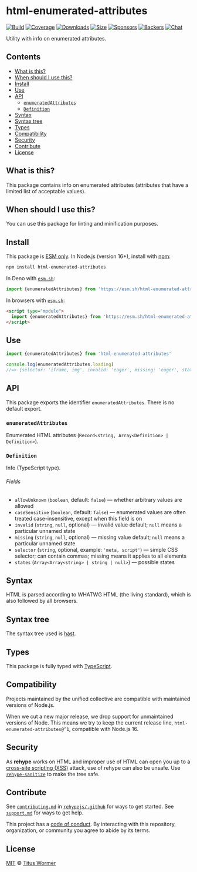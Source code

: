 <!--This file is generated-->

# html-enumerated-attributes

[![Build][build-badge]][build]
[![Coverage][coverage-badge]][coverage]
[![Downloads][downloads-badge]][downloads]
[![Size][size-badge]][size]
[![Sponsors][funding-sponsors-badge]][funding]
[![Backers][funding-backers-badge]][funding]
[![Chat][chat-badge]][chat]

Utility with info on enumerated attributes.

## Contents

*   [What is this?](#what-is-this)
*   [When should I use this?](#when-should-i-use-this)
*   [Install](#install)
*   [Use](#use)
*   [API](#api)
    *   [`enumeratedAttributes`](#enumeratedattributes)
    *   [`Definition`](#definition)
*   [Syntax](#syntax)
*   [Syntax tree](#syntax-tree)
*   [Types](#types)
*   [Compatibility](#compatibility)
*   [Security](#security)
*   [Contribute](#contribute)
*   [License](#license)

## What is this?

This package contains info on enumerated attributes (attributes that have
a limited list of acceptable values).

## When should I use this?

You can use this package for linting and minification purposes.

## Install

This package is [ESM only][esm].
In Node.js (version 16+), install with [npm][]:

```sh
npm install html-enumerated-attributes
```

In Deno with [`esm.sh`][esm-sh]:

```js
import {enumeratedAttributes} from 'https://esm.sh/html-enumerated-attributes@1'
```

In browsers with [`esm.sh`][esm-sh]:

```html
<script type="module">
  import {enumeratedAttributes} from 'https://esm.sh/html-enumerated-attributes@1?bundle'
</script>
```

## Use

```js
import {enumeratedAttributes} from 'html-enumerated-attributes'

console.log(enumeratedAttributes.loading)
//=> {selector: 'iframe, img', invalid: 'eager', missing: 'eager', states: ['eager', 'lazy']}
```

## API

This package exports the identifier
`enumeratedAttributes`.
There is no default export.

### `enumeratedAttributes`

Enumerated HTML attributes (`Record<string, Array<Definition> | Definition>`).

### `Definition`

Info (TypeScript type).

###### Fields

*   `allowUnknown` (`boolean`, default: `false`)
    — whether arbitrary values are allowed
*   `caseSensitive` (`boolean`, default: `false`)
    — enumerated values are often treated case-insensitive, except when
    this field is on
*   `invalid` (`string`, `null`, optional)
    — invalid value default; `null` means a particular unnamed state
*   `missing` (`string`, `null`, optional)
    — missing value default; `null` means a particular unnamed state
*   `selector` (`string`, optional, example: `'meta, script'`)
    — simple CSS selector; can contain commas; missing means it applies to
    all elements
*   `states` (`Array<Array<string> | string | null>`)
    — possible states

## Syntax

HTML is parsed according to WHATWG HTML (the living standard), which is also
followed by all browsers.

## Syntax tree

The syntax tree used is [hast][].

## Types

This package is fully typed with [TypeScript][].

## Compatibility

Projects maintained by the unified collective are compatible with maintained
versions of Node.js.

When we cut a new major release, we drop support for unmaintained versions of
Node.
This means we try to keep the current release line,
`html-enumerated-attributes@^1`,
compatible with Node.js 16.

## Security

As **rehype** works on HTML and improper use of HTML can open you up to a
[cross-site scripting (XSS)][xss] attack, use of rehype can also be unsafe.
Use [`rehype-sanitize`][rehype-sanitize] to make the tree safe.

## Contribute

See [`contributing.md`][contributing] in [`rehypejs/.github`][health] for ways
to get started.
See [`support.md`][support] for ways to get help.

This project has a [code of conduct][coc].
By interacting with this repository, organization, or community you agree to
abide by its terms.

## License

[MIT][license] © [Titus Wormer][author]

[author]: https://wooorm.com

[build]: https://github.com/rehypejs/rehype-minify/actions

[build-badge]: https://github.com/rehypejs/rehype-minify/workflows/main/badge.svg

[chat]: https://github.com/rehypejs/rehype/discussions

[chat-badge]: https://img.shields.io/badge/chat-discussions-success.svg

[coc]: https://github.com/rehypejs/.github/blob/main/code-of-conduct.md

[contributing]: https://github.com/rehypejs/.github/blob/main/contributing.md

[coverage]: https://codecov.io/github/rehypejs/rehype-minify

[coverage-badge]: https://img.shields.io/codecov/c/github/rehypejs/rehype-minify.svg

[downloads]: https://www.npmjs.com/package/html-enumerated-attributes

[downloads-badge]: https://img.shields.io/npm/dm/html-enumerated-attributes.svg

[esm]: https://gist.github.com/sindresorhus/a39789f98801d908bbc7ff3ecc99d99c

[esm-sh]: https://esm.sh

[funding]: https://opencollective.com/unified

[funding-backers-badge]: https://opencollective.com/unified/backers/badge.svg

[funding-sponsors-badge]: https://opencollective.com/unified/sponsors/badge.svg

[hast]: https://github.com/syntax-tree/hast

[health]: https://github.com/rehypejs/.github

[license]: https://github.com/rehypejs/rehype-minify/blob/main/license

[npm]: https://docs.npmjs.com/cli/install

[rehype-sanitize]: https://github.com/rehypejs/rehype-sanitize

[size]: https://bundlejs.com/?q=html-enumerated-attributes

[size-badge]: https://img.shields.io/bundlejs/size/html-enumerated-attributes

[support]: https://github.com/rehypejs/.github/blob/main/support.md

[typescript]: https://www.typescriptlang.org

[xss]: https://en.wikipedia.org/wiki/Cross-site_scripting
